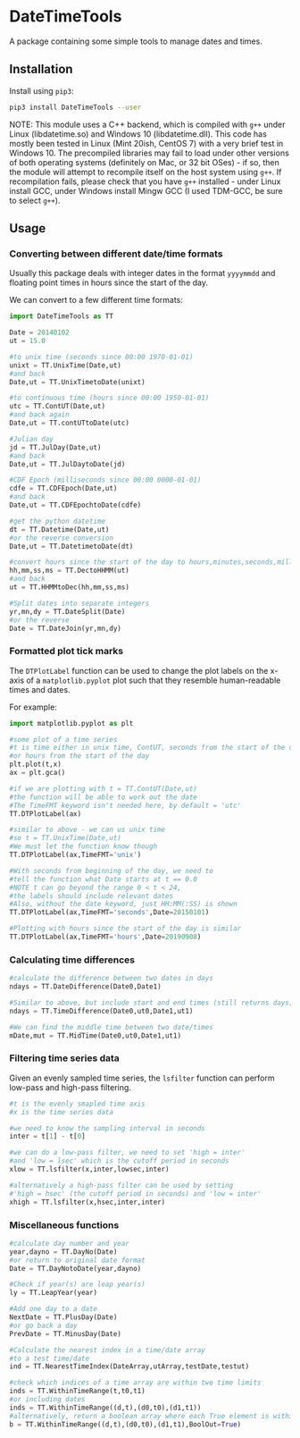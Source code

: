 # DateTimeTools

A package containing some simple tools to manage dates and times.

## Installation

Install using `pip3`:

```bash
pip3 install DateTimeTools --user
```

NOTE: This module uses a C++ backend, which is compiled with `g++` under Linux (libdatetime.so) and Windows 10 (libdatetime.dll). This code has mostly been tested in Linux (Mint 20ish, CentOS 7) with a very brief test in Windows 10. The precompiled libraries may fail to load under other versions of both operating systems (definitely on Mac, or 32 bit OSes) - if so, then the module will attempt to recompile itself on the host system using `g++`. If recompilation fails, please check that you have `g++` installed -  under Linux install GCC, under Windows install Mingw GCC (I used TDM-GCC, be sure to select `g++`).

## Usage

### Converting between different date/time formats

Usually this package deals with integer dates in the format `yyyymmdd` and floating point times in hours since the start of the day. 

We can convert to a few different time formats:

```python
import DateTimeTools as TT

Date = 20140102
ut = 15.0

#to unix time (seconds since 00:00 1970-01-01)
unixt = TT.UnixTime(Date,ut)
#and back
Date,ut = TT.UnixTimetoDate(unixt)

#to continuous time (hours since 00:00 1950-01-01)
utc = TT.ContUT(Date,ut)
#and back again
Date,ut = TT.contUTtoDate(utc)

#Julian day
jd = TT.JulDay(Date,ut)
#and back
Date,ut = TT.JulDaytoDate(jd)

#CDF Epoch (milliseconds since 00:00 0000-01-01)
cdfe = TT.CDFEpoch(Date,ut)
#and back
Date,ut = TT.CDFEpochtoDate(cdfe)

#get the python datetime
dt = TT.Datetime(Date,ut)
#or the reverse conversion
Date,ut = TT.DatetimetoDate(dt)

#convert hours since the start of the day to hours,minutes,seconds,milliseconds
hh,mm,ss,ms = TT.DectoHHMM(ut)
#and back
ut = TT.HHMMtoDec(hh,mm,ss,ms)

#Split dates into separate integers
yr,mn,dy = TT.DateSplit(Date)
#or the reverse
Date = TT.DateJoin(yr,mn,dy)
```



### Formatted plot tick marks

The `DTPlotLabel` function can be used to change the plot labels on the x-axis of a `matplotlib.pyplot` plot such that they resemble human-readable times and dates.

For example:

```python
import matplotlib.pyplot as plt

#some plot of a time series
#t is time either in unix time, ContUT, seconds from the start of the day
#or hours from the start of the day
plt.plot(t,x) 
ax = plt.gca()

#if we are plotting with t = TT.ContUT(Date,ut) 
#the function will be able to work out the date
#The TimeFMT keyword isn't needed here, by default = 'utc'
TT.DTPlotLabel(ax)

#similar to above - we can us unix time
#so t = TT.UnixTime(Date,ut)
#We must let the function know though
TT.DTPlotLabel(ax,TimeFMT='unix')

#With seconds from beginning of the day, we need to
#tell the function what Date starts at t == 0.0
#NOTE t can go beyond the range 0 < t < 24,
#the labels should include relevant dates
#Also, without the date keyword, just HH:MM(:SS) is shown
TT.DTPlotLabel(ax,TimeFMT='seconds',Date=20150101)

#Plotting with hours since the start of the day is similar
TT.DTPlotLabel(ax,TimeFMT='hours',Date=20190908)
```



### Calculating time differences

```python
#calculate the difference between two dates in days
ndays = TT.DateDifference(Date0,Date1)

#Similar to above, but include start and end times (still returns days)
ndays = TT.TimeDifference(Date0,ut0,Date1,ut1)

#We can find the middle time between two date/times
mDate,mut = TT.MidTime(Date0,ut0,Date1,ut1)
```



### Filtering time series data

Given an evenly sampled time series, the `lsfilter` function can perform low-pass and high-pass filtering.

```python
#t is the evenly smapled time axis
#x is the time series data

#we need to know the sampling interval in seconds
inter = t[1] - t[0]

#we can do a low-pass filter, we need to set 'high = inter'
#and 'low = lsec' which is the cutoff period in seconds
xlow = TT.lsfilter(x,inter,lowsec,inter)

#alternatively a high-pass filter can be used by setting
#'high = hsec' (the cutoff period in seconds) and 'low = inter'
xhigh = TT.lsfilter(x,hsec,inter,inter)
```





### Miscellaneous functions

```python
#calculate day number and year
year,dayno = TT.DayNo(Date)
#or return to original date format
Date = TT.DayNotoDate(year,dayno)

#Check if year(s) are leap year(s)
ly = TT.LeapYear(year)

#Add one day to a date
NextDate = TT.PlusDay(Date)
#or go back a day
PrevDate = TT.MinusDay(Date)

#Calculate the nearest index in a time/date array
#to a test time/date
ind = TT.NearestTimeIndex(DateArray,utArray,testDate,testut)

#check which indices of a time array are within two time limits
inds = TT.WithinTimeRange(t,t0,t1)
#or including dates
inds = TT.WithinTimeRange((d,t),(d0,t0),(d1,t1))
#alternatively, return a boolean array where each True element is within the range
b = TT.WithinTimeRange((d,t),(d0,t0),(d1,t1),BoolOut=True)
```







